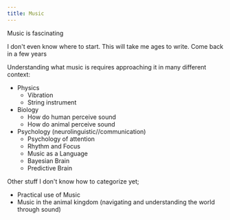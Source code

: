 ```yaml
---
title: Music
---
```


Music is fascinating






I don't even know where to start. This will take me ages to write. Come back in a few years




Understanding what music is requires approaching it in many different context:

- Physics
	- Vibration
	- String instrument
- Biology
	- How do human perceive sound
	- How do animal perceive sound
- Psychology (neurolinguistic//communication)
	- Psychology of attention
	- Rhythm and Focus
	- Music as a Language
	- Bayesian Brain
	- Predictive Brain

Other stuff I don't know how to categorize yet;
- Practical use of Music
- Music in the animal kingdom (navigating and understanding the world through sound)